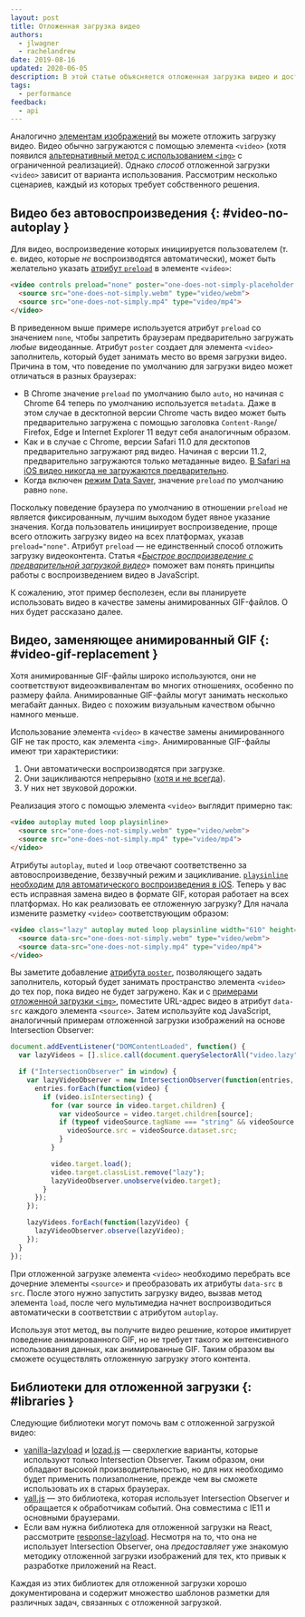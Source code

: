 ```yaml
---
layout: post
title: Отложенная загрузка видео
authors:
  - jlwagner
  - rachelandrew
date: 2019-08-16
updated: 2020-06-05
description: В этой статье объясняется отложенная загрузка видео и доступные при ней параметры.
tags:
  - performance
feedback:
  - api
---
```


Аналогично [элементам изображений](/lazy-loading-images) вы можете отложить загрузку видео. Видео обычно загружаются с помощью элемента `<video>` (хотя появился [альтернативный метод с использованием `<img>`](https://calendar.perfplanet.com/2017/animated-gif-without-the-gif/) с ограниченной реализацией). Однако *способ* отложенной загрузки `<video>` зависит от варианта использования. Рассмотрим несколько сценариев, каждый из которых требует собственного решения.

## Видео без автовоспроизведения {: #video-no-autoplay }

Для видео, воспроизведение которых инициируется пользователем (т. е. видео, которые *не* воспроизводятся автоматически), может быть желательно указать [атрибут `preload`](https://developer.mozilla.org/docs/Web/HTML/Element/video#attr-preload) в элементе `<video>`:

```html
<video controls preload="none" poster="one-does-not-simply-placeholder.jpg">
  <source src="one-does-not-simply.webm" type="video/webm">
  <source src="one-does-not-simply.mp4" type="video/mp4">
</video>
```

В приведенном выше примере используется атрибут `preload` со значением `none`, чтобы запретить браузерам предварительно загружать *любые* видеоданные. Атрибут `poster` создает для элемента `<video>` заполнитель, который будет занимать место во время загрузки видео. Причина в том, что поведение по умолчанию для загрузки видео может отличаться в разных браузерах:

- В Chrome значение `preload` по умолчанию было `auto`, но начиная с Chrome 64 теперь по умолчанию используется `metadata`. Даже в этом случае в десктопной версии Chrome часть видео может быть предварительно загружена с помощью заголовка `Content-Range`/ Firefox, Edge и Internet Explorer 11 ведут себя аналогичным образом.
- Как и в случае с Chrome, версии Safari 11.0 для десктопов предварительно загружают ряд видео. Начиная с версии 11.2, предварительно загружаются только метаданные видео. [В Safari на iOS видео никогда не загружаются предварительно](https://developer.apple.com/library/content/documentation/AudioVideo/Conceptual/Using_HTML5_Audio_Video/AudioandVideoTagBasics/AudioandVideoTagBasics.html#//apple_ref/doc/uid/TP40009523-CH2-SW9).
- Когда включен [режим Data Saver](https://support.google.com/chrome/answer/2392284), значение `preload` по умолчанию равно `none`.

Поскольку поведение браузера по умолчанию в отношении `preload` не является фиксированным, лучшим выходом будет явное указание значения. Когда пользователь инициирует воспроизведение, проще всего отложить загрузку видео на всех платформах, указав `preload="none"`. Атрибут `preload` — не единственный способ отложить загрузку видеоконтента. Статья «[*Быстрое воспроизведение с предварительной загрузкой видео*](https://developers.google.com/web/fundamentals/media/fast-playback-with-video-preload)» поможет вам понять принципы работы с воспроизведением видео в JavaScript.

К сожалению, этот пример бесполезен, если вы планируете использовать видео в качестве замены анимированных GIF-файлов. О них будет рассказано далее.

## Видео, заменяющее анимированный GIF {: #video-gif-replacement }

Хотя анимированные GIF-файлы широко используются, они не соответствуют видеоэквивалентам во многих отношениях, особенно по размеру файла. Анимированные GIF-файлы могут занимать несколько мегабайт данных. Видео с похожим визуальным качеством обычно намного меньше.

Использование элемента `<video>` в качестве замены анимированного GIF не так просто, как элемента `<img>`. Анимированные GIF-файлы имеют три характеристики:

1. Они автоматически воспроизводятся при загрузке.
2. Они зацикливаются непрерывно ([хотя и не всегда](https://davidwalsh.name/prevent-gif-loop)).
3. У них нет звуковой дорожки.

Реализация этого с помощью элемента `<video>` выглядит примерно так:

```html
<video autoplay muted loop playsinline>
  <source src="one-does-not-simply.webm" type="video/webm">
  <source src="one-does-not-simply.mp4" type="video/mp4">
</video>
```

Атрибуты `autoplay`, `muted` и `loop` отвечают соответственно за автовоспроизведение, беззвучный режим и зацикливание. [`playsinline` необходим для автоматического воспроизведения в iOS](https://webkit.org/blog/6784/new-video-policies-for-ios/). Теперь у вас есть исправная замена видео в формате GIF, которая работает на всех платформах. Но как реализовать ее отложенную загрузку? Для начала измените разметку `<video>` соответствующим образом:

```html
<video class="lazy" autoplay muted loop playsinline width="610" height="254" poster="one-does-not-simply.jpg">
  <source data-src="one-does-not-simply.webm" type="video/webm">
  <source data-src="one-does-not-simply.mp4" type="video/mp4">
</video>
```

Вы заметите добавление [атрибута `poster`](https://developer.mozilla.org/docs/Web/HTML/Element/video#attr-poster), позволяющего задать заполнитель, который будет занимать пространство элемента `<video>` до тех пор, пока видео не будет загружено. Как и с [примерами отложенной загрузки `<img>`](/lazy-loading-images/), поместите URL-адрес видео в атрибут `data-src` каждого элемента `<source>`. Затем используйте код JavaScript, аналогичный примерам отложенной загрузки изображений на основе Intersection Observer:

```javascript
document.addEventListener("DOMContentLoaded", function() {
  var lazyVideos = [].slice.call(document.querySelectorAll("video.lazy"));

  if ("IntersectionObserver" in window) {
    var lazyVideoObserver = new IntersectionObserver(function(entries, observer) {
      entries.forEach(function(video) {
        if (video.isIntersecting) {
          for (var source in video.target.children) {
            var videoSource = video.target.children[source];
            if (typeof videoSource.tagName === "string" && videoSource.tagName === "SOURCE") {
              videoSource.src = videoSource.dataset.src;
            }
          }

          video.target.load();
          video.target.classList.remove("lazy");
          lazyVideoObserver.unobserve(video.target);
        }
      });
    });

    lazyVideos.forEach(function(lazyVideo) {
      lazyVideoObserver.observe(lazyVideo);
    });
  }
});
```

При отложенной загрузке элемента `<video>` необходимо перебрать все дочерние элементы `<source>` и преобразовать их атрибуты `data-src` в `src`. После этого нужно запустить загрузку видео, вызвав метод элемента `load`, после чего мультимедиа начнет воспроизводиться автоматически в соответствии с атрибутом `autoplay`.

Используя этот метод, вы получите видео решение, которое имитирует поведение анимированного GIF, но не требует такого же интенсивного использования данных, как анимированные GIF. Таким образом вы сможете осуществлять отложенную загрузку этого контента.

## Библиотеки для отложенной загрузки {: #libraries }

Следующие библиотеки могут помочь вам с отложенной загрузкой видео:

- [vanilla-lazyload](https://github.com/verlok/vanilla-lazyload) и [lozad.js](https://github.com/ApoorvSaxena/lozad.js) — сверхлегкие варианты, которые используют только Intersection Observer. Таким образом, они обладают высокой производительностью, но для них необходимо будет применить полизаполнение, прежде чем вы сможете использовать их в старых браузерах.
- [yall.js](https://github.com/malchata/yall.js) — это библиотека, которая использует Intersection Observer и обращается к обработчикам событий. Она совместима с IE11 и основными браузерами.
- Если вам нужна библиотека для отложенной загрузки на React, рассмотрите [response-lazyload](https://github.com/jasonslyvia/react-lazyload). Несмотря на то, что она не использует Intersection Observer, она *предоставляет* уже знакомую методику отложенной загрузки изображений для тех, кто привык к разработке приложений на React.

Каждая из этих библиотек для отложенной загрузки хорошо документирована и содержит множество шаблонов разметки для различных задач, связанных с отложенной загрузкой.
